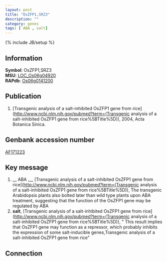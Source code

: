 ```yaml
---
layout: post
title: "OsZFP1,SRZ3"
description: ""
category: genes
tags: [ ABA , salt]
---
```

{% include JB/setup %}

## Information
__Symbol__: OsZFP1,SRZ3  
__MSU__: [LOC_Os06g04920](http://rice.plantbiology.msu.edu/cgi-bin/ORF_infopage.cgi?orf=LOC_Os06g04920)  
__RAPdb__: [Os06g0141200](http://rapdb.dna.affrc.go.jp/viewer/gbrowse_details/irgsp1?name=Os06g0141200)  

## Publication
1. [Transgenic analysis of a salt-inhibited OsZFP1 gene from rice](http://www.ncbi.nlm.nih.gov/pubmed?term=(Transgenic analysis of a salt-inhibited OsZFP1 gene from rice%5BTitle%5D)), 2004, Acta Botanica Sinica.

## Genbank accession number
[AF171223](http://www.ncbi.nlm.nih.gov/nuccore/AF171223)

## Key message
1. __ ABA __, [Transgenic analysis of a salt-inhibited OsZFP1 gene from rice](http://www.ncbi.nlm.nih.gov/pubmed?term=(Transgenic analysis of a salt-inhibited OsZFP1 gene from rice%5BTitle%5D)),  The transgenic Arabidopsis plants also bolted later than wild type plants upon ABA treatment, suggesting that the function of the OsZFP1 gene may be regulated by ABA
2. __salt__, [Transgenic analysis of a salt-inhibited OsZFP1 gene from rice](http://www.ncbi.nlm.nih.gov/pubmed?term=(Transgenic analysis of a salt-inhibited OsZFP1 gene from rice%5BTitle%5D)), " This result implies that OsZFP1 gene may function as a repressor, which probably inhibits the expression of some salt-inducible genes,Transgenic analysis of a salt-inhibited OsZFP1 gene from rice"

## Connection


